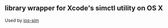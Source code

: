 ## library wrapper for Xcode's simctl utility on OS X

Used by [ios-sim](https://www.npmjs.com/package/ios-sim)